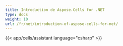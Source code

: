 ```yaml
---
title: Introduction de Aspose.Cells for .NET
type: docs
weight: 10
url: /fr/net/introduction-of-aspose-cells-for-net/
---
```



{{< app/cells/assistant language="csharp" >}}
